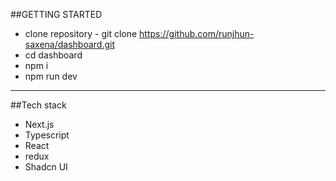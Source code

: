 ##GETTING STARTED
- clone repository - git clone https://github.com/runjhun-saxena/dashboard.git 
- cd dashboard
- npm i
- npm run dev

---
##Tech stack
- Next.js
- Typescript
- React
- redux
- Shadcn UI
